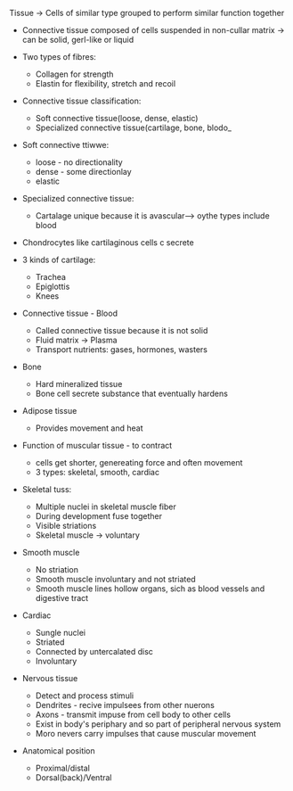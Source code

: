 Tissue -> Cells of similar type grouped to perform similar function together
- Connective tissue composed of cells suspended in non-cullar matrix -> can be solid, gerl-like or liquid
- Two types of fibres:
  - Collagen for strength
  - Elastin for flexibility, stretch and recoil
- Connective tissue classification:
  - Soft connective tissue(loose, dense, elastic)
  - Specialized connective tissue(cartilage, bone, blodo_
  
- Soft connective ttiwwe:
  - loose - no directionality
  - dense -  some directionlay
  - elastic

- Specialized  connective tissue:
  - Cartalage unique because it is avascular--> oythe types include blood
- Chondrocytes like cartilaginous cells c secrete

- 3 kinds of cartilage:
  - Trachea
  - Epiglottis
  - Knees

- Connective tissue - Blood
  - Called connective tissue because it is not solid 
  - Fluid matrix -> Plasma
  - Transport nutrients: gases, hormones, wasters
  
- Bone
  - Hard mineralized tissue 
  - Bone cell secrete substance that eventually hardens
  
- Adipose tissue
  - Provides movement and heat

- Function of muscular tissue - to contract
  - cells get shorter, genereating force and often movement
  - 3 types: skeletal, smooth, cardiac
  
- Skeletal tuss:
  - Multiple nuclei in skeletal muscle fiber
  - During development fuse together
  - Visible striations
  - Skeletal muscle -> voluntary
  
- Smooth muscle
  - No striation
  - Smooth muscle involuntary and not striated
  - Smooth muscle lines hollow organs, sich as blood vessels and digestive tract
  
- Cardiac
  - Sungle nuclei 
  - Striated
  - Connected by untercalated disc
  - Involuntary
  
- Nervous tissue
  - Detect and process stimuli
  - Dendrites - recive impulsees from other nuerons
  - Axons - transmit impuse from cell body to other cells
  - Exist in body's periphary and so part of peripheral nervous system
  - Moro nevers carry impulses that cause muscular movement

- Anatomical position
  - Proximal/distal
  - Dorsal(back)/Ventral

